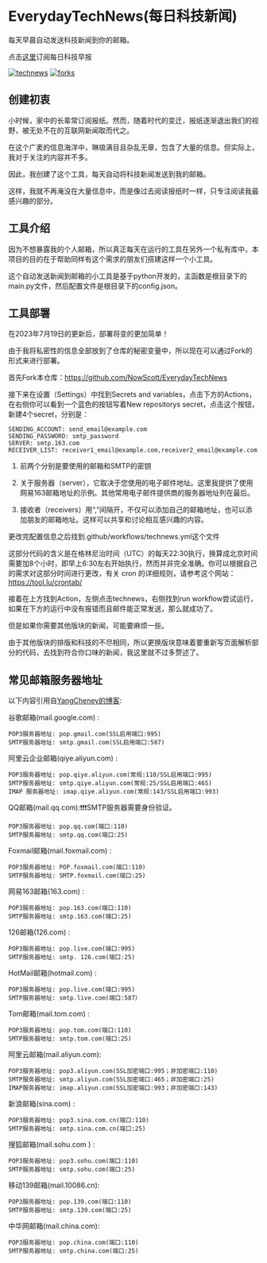 # EverydayTechNews(每日科技新闻)

每天早晨自动发送科技新闻到你的邮箱。

点击[这里](https://mailist.nowscott.top/)订阅每日科技早报

[![technews][action-image]][action-url]
[![forks][forks-image]][forks-url]

## 创建初衷

小时候，家中的长辈常订阅报纸。然而，随着时代的变迁，报纸逐渐退出我们的视野，被无处不在的互联网新闻取而代之。

在这个广袤的信息海洋中，琳琅满目且杂乱无章，包含了大量的信息。但实际上，我对于关注的内容并不多。

因此，我创建了这个工具，每天自动将科技新闻发送到我的邮箱。

这样，我就不再淹没在大量信息中，而是像过去阅读报纸时一样，只专注阅读我最感兴趣的部分。

## 工具介绍

因为不想暴露我的个人邮箱，所以真正每天在运行的工具在另外一个私有库中，本项目的目的在于帮助同样有这个需求的朋友们搭建这样一个小工具。

这个自动发送新闻到邮箱的小工具是基于python开发的，主函数是根目录下的main.py文件，然后配置文件是根目录下的config.json。

## 工具部署

在2023年7月19日的更新后，部署将变的更加简单！

由于我将私密性的信息全部放到了仓库的秘密变量中，所以现在可以通过Fork的形式来进行部署。

首先Fork本仓库：https://github.com/NowScott/EverydayTechNews

接下来在设置（Settings）中找到Secrets and variables，点击下方的Actions，在右侧你可以看到一个蓝色的按钮写着New repositorys secret，点击这个按钮，新建4个secret，分别是：
```
SENDING_ACCOUNT: send_email@example.com
SENDING_PASSWORD: smtp_password
SERVER: smtp.163.com
RECEIVER_LIST: receiver1_email@example.com,receiver2_email@example.com
```

1. 前两个分别是要使用的邮箱和SMTP的密钥

2. 关于服务器（server），它取决于您使用的电子邮件地址。这里我提供了使用网易163邮箱地址的示例。其他常用电子邮件提供商的服务器地址列在最后。

3. 接收者（receivers）用“,”间隔开，不仅可以添加自己的邮箱地址，也可以添加朋友的邮箱地址。这样可以共享和讨论相互感兴趣的内容。

更改完配置信息之后找到.github/workflows/technews.yml这个文件

这部分代码的含义是在格林尼治时间（UTC）的每天22:30执行，换算成北京时间需要加8个小时，即早上6:30左右开始执行，然而并非完全准确。你可以根据自己的需求对这部分时间进行更改，有关 cron 的详细规则，请参考这个网站：https://tool.lu/crontab/

接着在上方找到Action，左侧点击technews，右侧找到run workflow尝试运行，如果在下方的运行中没有报错而且邮件能正常发送，那么就成功了。

但是如果你需要其他版块的新闻，可能要麻烦一些。

由于其他版块的排版和科技的不尽相同，所以更换版块意味着要重新写页面解析部分的代码，去找到符合你口味的新闻，我这里就不过多赘述了。

## 常见邮箱服务器地址

以下内容引用自[YangCheney的博客](https://blog.csdn.net/YangCheney/article/details/126546220):

谷歌邮箱(mail.google.com) :

    POP3服务器地址: pop.gmail.com(SSL启用端口:995)
    SMTP服务器地址: smtp.gmail.com(SSL启用端口:587)

阿里云企业邮箱(qiye.aliyun.com) :

    POP3服务器地址: pop.qiye.aliyun.com(常规:110/SSL启用端口:995)
    SMTP服务器地址: smtp.qiye.aliyun.com(常规:25/SSL启用端口:465)
    IMAP 服务器地址: imap.qiye.aliyun.com(常规:143/SSL启用端口:993)
QQ邮箱(mail.qq.com):❗❗❗SMTP服务器需要身份验证。

    POP3服务器地址: pop.qq.com(端口:110)
    SMTP服务器地址: smtp.qq.com(端口:25)
Foxmail邮箱(mail.foxmail.com) :

    POP3服务器地址: POP.foxmail.com(端口:110)
    SMTP服务器地址: SMTP.foxmail.com(端口:25)
网易163邮箱(163.com) :

    POP3服务器地址: pop.163.com(端口:110)
    SMTP服务器地址: smtp.163.com(端口:25)

126邮箱(126.com) :

    POP3服务器地址: pop.live.com(端口:995)
    SMTP服务器地址: smtp. 126.com(端口:25)
HotMail邮箱(hotmail.com) :

    POP3服务器地址: pop.live.com(端口:995)
    SMTP服务器地址: smtp.live.com(端口:587）
Tom邮箱(mail.tom.com) :

    POP3服务器地址: pop.tom.com(端口:110)
    SMTP服务器地址: smtp.tom.com(端口:25)
阿里云邮箱(mail.aliyun.com):

    POP3服务器地址: pop3.aliyun.com(SSL加密端口:995；非加密端口:110)
    SMTP服务器地址: smtp.aliyun.com(SSL加密端口:465；非加密端口:25)
    IMAP服务器地址: imap.aliyun.com(SSL加密端口:993；非加密端口:143)
新浪邮箱(sina.com) :

    POP3服务器地址: pop3.sina.com.cn(端口:110)
    SMTP服务器地址: smtp.sina.com.cn(端口:25)
搜狐邮箱(mail.sohu.com ) :

    POP3服务器地址: pop3.sohu.com(端口:110)
    SMTP服务器地址: smtp.sohu.com(端口:25)
移动139邮箱(mail.10086.cn):

    POP3服务器地址: pop.139.com(端口:110)
    SMTP服务器地址: smtp.139.com(端口:25)
中华网邮箱(mail.china.com):

    POP3服务器地址: pop.china.com(端口:110)
    SMTP服务器地址: smtp.china.com(端口:25)

[action-url]:https://github.com/NowScott/EverydayTechNews/actions/workflows/technews.yml "Action State"
[action-image]:https://img.shields.io/github/actions/workflow/status/NowScott/EverydayTechNews/technews.yml?label=Action
[forks-url]:https://github.com/NowScott/EverydayTechNews/forks
[forks-image]:https://img.shields.io/github/forks/NowScott/EverydayTechNews?label=Forks